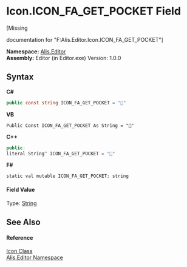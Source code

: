 # Icon.ICON_FA_GET_POCKET Field
 

\[Missing <summary> documentation for "F:Alis.Editor.Icon.ICON_FA_GET_POCKET"\]

**Namespace:**&nbsp;<a href="b150ade4-39de-a232-5f06-d3cdc1b2c538">Alis.Editor</a><br />**Assembly:**&nbsp;Editor (in Editor.exe) Version: 1.0.0

## Syntax

**C#**<br />
``` C#
public const string ICON_FA_GET_POCKET = ""
```

**VB**<br />
``` VB
Public Const ICON_FA_GET_POCKET As String = ""
```

**C++**<br />
``` C++
public:
literal String^ ICON_FA_GET_POCKET = ""
```

**F#**<br />
``` F#
static val mutable ICON_FA_GET_POCKET: string
```


#### Field Value
Type: <a href="https://docs.microsoft.com/dotnet/api/system.string" target="_blank">String</a>

## See Also


#### Reference
<a href="cc0f883c-67f8-f772-c6d7-a60b129f22a7">Icon Class</a><br /><a href="b150ade4-39de-a232-5f06-d3cdc1b2c538">Alis.Editor Namespace</a><br />